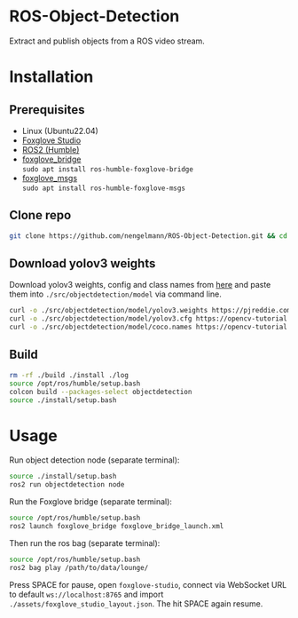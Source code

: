 # ROS-Object-Detection
Extract and publish objects from a ROS video stream.

# Installation

## Prerequisites

- Linux (Ubuntu22.04)
- [Foxglove Studio](https://foxglove.dev/download)
- [ROS2 (Humble)](https://docs.ros.org/en/humble/Installation.html)
- [foxglove_bridge](https://index.ros.org/p/foxglove_bridge/) \
```sudo apt install ros-humble-foxglove-bridge```
- [foxglove_msgs](https://index.ros.org/p/foxglove_msgs/) \
```sudo apt install ros-humble-foxglove-msgs```

## Clone repo
```bash
git clone https://github.com/nengelmann/ROS-Object-Detection.git && cd ROS-Object-Detection
```
## Download yolov3 weights

Download yolov3 weights, config and class names from [here](https://opencv-tutorial.readthedocs.io/en/latest/yolo/yolo.html) and paste them into `./src/objectdetection/model` via command line.
```bash
curl -o ./src/objectdetection/model/yolov3.weights https://pjreddie.com/media/files/yolov3.weights
curl -o ./src/objectdetection/model/yolov3.cfg https://opencv-tutorial.readthedocs.io/en/latest/_downloads/10e685aad953495a95c17bfecd1649e5/yolov3.cfg
curl -o ./src/objectdetection/model/coco.names https://opencv-tutorial.readthedocs.io/en/latest/_downloads/a9fb13cbea0745f3d11da9017d1b8467/coco.names
```

## Build
```bash
rm -rf ./build ./install ./log
source /opt/ros/humble/setup.bash
colcon build --packages-select objectdetection
source ./install/setup.bash
```

# Usage

Run object detection node (separate terminal):
```bash
source ./install/setup.bash
ros2 run objectdetection node
```

Run the Foxglove bridge (separate terminal):
```bash
source /opt/ros/humble/setup.bash
ros2 launch foxglove_bridge foxglove_bridge_launch.xml
```

Then run the ros bag (separate terminal):
```bash
source /opt/ros/humble/setup.bash
ros2 bag play /path/to/data/lounge/
```

Press SPACE for pause, open `foxglove-studio`, connect via WebSocket URL to default `ws://localhost:8765` and import `./assets/foxglove_studio_layout.json`.
The hit SPACE again resume.

